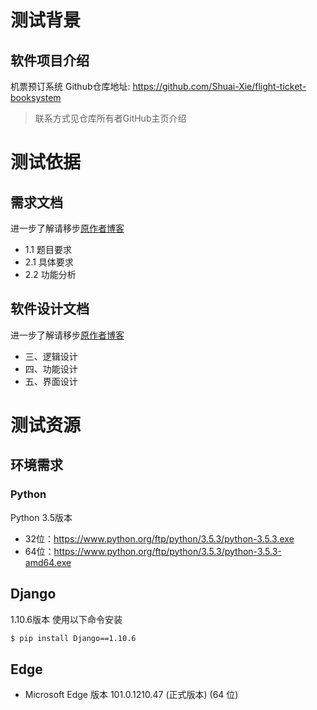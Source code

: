 # 测试背景
## 软件项目介绍
机票预订系统
Github仓库地址: https://github.com/Shuai-Xie/flight-ticket-booksystem

> 联系方式见仓库所有者GitHub主页介绍

# 测试依据
## 需求文档
进一步了解请移步[原作者博客](https://www.jianshu.com/p/60a392df9f03)
- 1.1 题目要求
- 2.1 具体要求
- 2.2 功能分析

## 软件设计文档
进一步了解请移步[原作者博客](https://www.jianshu.com/p/60a392df9f03)

- 三、逻辑设计
- 四、功能设计
- 五、界面设计

# 测试资源
## 环境需求
### Python
Python 3.5版本
- 32位：https://www.python.org/ftp/python/3.5.3/python-3.5.3.exe
- 64位：https://www.python.org/ftp/python/3.5.3/python-3.5.3-amd64.exe

## Django
1.10.6版本
使用以下命令安装
```bash
$ pip install Django==1.10.6
```

## Edge
- Microsoft Edge 版本 101.0.1210.47 (正式版本) (64 位)

